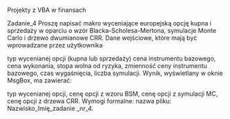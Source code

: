 Projekty z VBA w finansach

Zadanie_4
Proszę napisać makro wyceniające europejską opcję kupna i sprzedaży w oparciu o wzór Blacka-Scholesa-Mertona, symulacje Monte Carlo i drzewo dwumianowe CRR. Dane wejściowe, które mają być wprowadzane przez użytkownika

typ wycenianej opcji (kupna lub sprzedaży)
cena instrumentu bazowego,
cena wykonania,
stopa wolna od ryzyka,
zmienność ceny instrumentu bazowego,
czas wygaśnięcia,
liczba symulacji.
Wynik, wyświetlany w oknie MsgBox, ma zawierać:

typ wycenianej opcji,
cenę opcji z wzoru BSM,
cenę opcji z symulacji MC,
cenę opcji z drzewa CRR.
Wymogi formalne:  nazwa pliku: Nazwisko_Imię_zadanie _nr_4.
